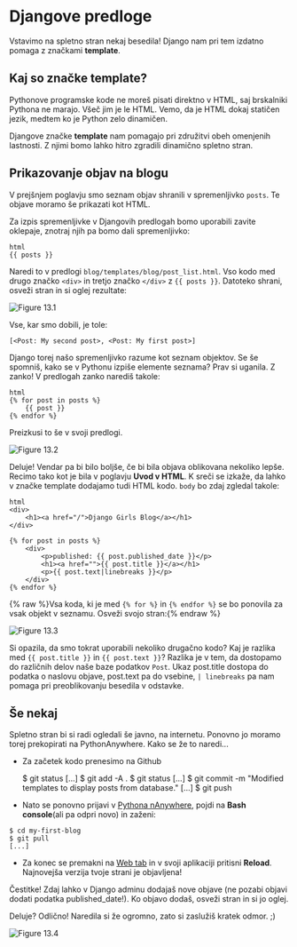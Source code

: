 # Djangove predloge

Vstavimo na spletno stran nekaj besedila! Django nam pri tem izdatno pomaga z značkami **template**.

## Kaj so značke template?

Pythonove programske kode ne moreš pisati direktno v HTML, saj brskalniki Pythona ne marajo. Všeč jim je le HTML. Vemo, da je HTML dokaj statičen jezik, medtem ko je Python zelo dinamičen.

Djangove značke **template** nam pomagajo pri združitvi obeh omenjenih lastnosti. Z njimi bomo lahko hitro zgradili dinamično spletno stran.

## Prikazovanje objav na blogu

V prejšnjem poglavju smo seznam objav shranili v spremenljivko `posts`. Te objave moramo še prikazati kot HTML.

Za izpis spremenljivke v Djangovih predlogah bomo uporabili zavite oklepaje, znotraj njih pa bomo dali spremenljivko:

    html
    {{ posts }}
    

Naredi to v predlogi `blog/templates/blog/post_list.html`. Vso kodo med drugo značko `<div>` in tretjo značko `</div>` z `{{ posts }}`. Datoteko shrani, osveži stran in si oglej rezultate:

![Figure 13.1][1]

 [1]: images/step1.png

Vse, kar smo dobili, je tole:

    [<Post: My second post>, <Post: My first post>]
    

Django torej našo spremenljivko razume kot seznam objektov. Se še spomniš, kako se v Pythonu izpiše elemente seznama? Prav si uganila. Z zanko! V predlogah zanko narediš takole:

    html
    {% for post in posts %}
        {{ post }}
    {% endfor %}
    

Preizkusi to še v svoji predlogi.

![Figure 13.2][2]

 [2]: images/step2.png

Deluje! Vendar pa bi bilo boljše, če bi bila objava oblikovana nekoliko lepše. Recimo tako kot je bila v poglavju **Uvod v HTML**. K sreči se izkaže, da lahko v značke template dodajamo tudi HTML kodo. `body` bo zdaj zgledal takole:

    html
    <div>
        <h1><a href="/">Django Girls Blog</a></h1>
    </div>
    
    {% for post in posts %}
        <div>
            <p>published: {{ post.published_date }}</p>
            <h1><a href="">{{ post.title }}</a></h1>
            <p>{{ post.text|linebreaks }}</p>
        </div>
    {% endfor %}
    

{% raw %}Vsa koda, ki je med `{% for %}` in `{% endfor %}` se bo ponovila za vsak objekt v seznamu. Osveži svojo stran:{% endraw %}

![Figure 13.3][3]

 [3]: images/step3.png

Si opazila, da smo tokrat uporabili nekoliko drugačno kodo? Kaj je razlika med `{{ post.title }}` in `{{ post.text }}`? Razlika je v tem, da dostopamo do različnih delov naše baze podatkov `Post`. Ukaz post.title dostopa do podatka o naslovu objave, post.text pa do vsebine, `| linebreaks` pa nam pomaga pri preoblikovanju besedila v odstavke.

## Še nekaj

Spletno stran bi si radi ogledali še javno, na internetu. Ponovno jo moramo torej prekopirati na PythonAnywhere. Kako se že to naredi...

*   Za začetek kodo prenesimo na Github

    $ git status
    [...]
    $ git add -A .
    $ git status
    [...]
    $ git commit -m "Modified templates to display posts from database."
    [...]
    $ git push
    

*   Nato se ponovno prijavi v [Pythona nAnywhere][4], pojdi na **Bash console**(ali pa odpri novo) in zaženi:

 [4]: https://www.pythonanywhere.com/consoles/

    $ cd my-first-blog
    $ git pull
    [...]
    

*   Za konec se premakni na [Web tab][5] in v svoji aplikaciji pritisni **Reload**. Najnovejša verzija tvoje strani je objavljena!

 [5]: https://www.pythonanywhere.com/web_app_setup/

Čestitke! Zdaj lahko v Django adminu dodajaš nove objave (ne pozabi objavi dodati podatka published_date!). Ko objavo dodaš, osveži stran in si jo oglej.

Deluje? Odlično! Naredila si že ogromno, zato si zaslužiš kratek odmor. ;)

![Figure 13.4][6]

 [6]: images/donut.png